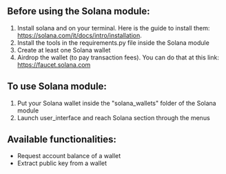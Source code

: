 ## Before using the Solana module:
1. Install solana and on your terminal. Here is the guide to install them: https://solana.com/it/docs/intro/installation.
2. Install the tools in the requirements.py file inside the Solana module
3. Create at least one Solana wallet
4. Airdrop the wallet (to pay transaction fees). You can do that at this link: https://faucet.solana.com

## To use Solana module:
1. Put your Solana wallet inside the "solana_wallets" folder of the Solana module
2. Launch user_interface and reach Solana section through the menus

## Available functionalities:
- Request account balance of a wallet
- Extract public key from a wallet
